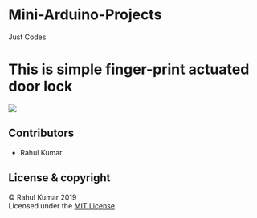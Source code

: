 # Mini-Arduino-Projects
 Just Codes

# This is simple finger-print actuated door lock
![](Assets/test.gif)



## Contributors  
 - Rahul Kumar
 ## License & copyright
 © Rahul Kumar 2019    
 Licensed under the [MIT License](LICENSE)
